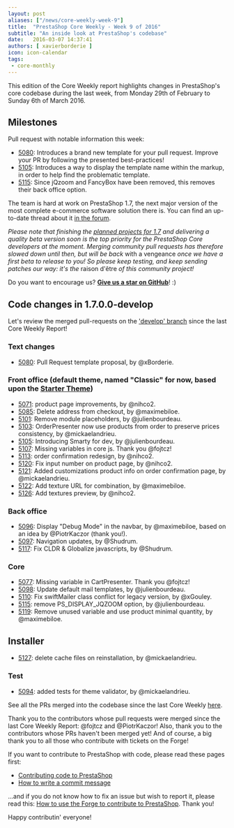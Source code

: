 ```yaml
---
layout: post
aliases: ["/news/core-weekly-week-9"]
title:  "PrestaShop Core Weekly - Week 9 of 2016"
subtitle: "An inside look at PrestaShop's codebase"
date:   2016-03-07 14:37:41
authors: [ xavierborderie ]
icon: icon-calendar
tags:
 - core-monthly
---
```


This edition of the Core Weekly report highlights changes in PrestaShop's core codebase during the last week, from Monday 29th of February to Sunday 6th of March 2016.


## Milestones

Pull request with notable information this week:

 * [5080](https://github.com/PrestaShop/PrestaShop/pull/5080): Introduces a brand new template for your pull request. Improve your PR by following the presented best-practices!
 * [5105](https://github.com/PrestaShop/PrestaShop/pull/5105): Introduces a way to display the template name within the markup, in order to help find the problematic template.
 * [5115](https://github.com/PrestaShop/PrestaShop/pull/5115): Since jQzoom and FancyBox have been removed, this removes their back office option.
 

The team is hard at work on PrestaShop 1.7, the next major version of the most complete e-commerce software solution there is. You can find an up-to-date thread about it [in the forum](https://www.prestashop.com/forums/topic/480580-want-to-know-more-about-17/).

_Please note that finishing the [planned projects for 1.7](http://build.prestashop.com/news/meet-prestashop-team-prestashop-1-7/) and delivering a quality beta version soon is the top priority for the PrestaShop Core developers at the moment. Merging community pull requests has therefore slowed down until then, but will be back_ with a vengeance _once we have a first beta to release to you! So please keep testing, and keep sending patches our way: it's the_ raison d'être _of this community project!_

Do you want to encourage us? **[Give us a star on GitHub](https://github.com/PrestaShop/PrestaShop)**! :)


## Code changes in 1.7.0.0-develop

Let's review the merged pull-requests on the ['develop' branch](https://github.com/PrestaShop/PrestaShop/tree/develop) since the last Core Weekly Report!


### Text changes

 * [5080](https://github.com/PrestaShop/PrestaShop/pull/5080): Pull Request template proposal, by @xBorderie.
 

### Front office (default theme, named "Classic" for now, based upon the [Starter Theme](https://github.com/PrestaShop/PrestaShop/tree/develop/themes/classic))

 * [5071](https://github.com/PrestaShop/PrestaShop/pull/5071): product page improvements, by @nihco2.
 * [5085](https://github.com/PrestaShop/PrestaShop/pull/5085): Delete address from checkout, by @maximebiloe.
 * [5101](https://github.com/PrestaShop/PrestaShop/pull/5101): Remove module placeholders, by @julienbourdeau.
 * [5103](https://github.com/PrestaShop/PrestaShop/pull/5103): OrderPresenter now use products from order to preserve prices consistency, by @mickaelandrieu.
 * [5105](https://github.com/PrestaShop/PrestaShop/pull/5105): Introducing Smarty for dev, by @julienbourdeau.
 * [5107](https://github.com/PrestaShop/PrestaShop/pull/5107): Missing variables in core js. Thank you @fojtcz!
 * [5113](https://github.com/PrestaShop/PrestaShop/pull/5113): order confirmation redesign, by @nihco2.
 * [5120](https://github.com/PrestaShop/PrestaShop/pull/5120): Fix input number on product page, by @nihco2.
 * [5121](https://github.com/PrestaShop/PrestaShop/pull/5121): Added customizations product info on order confirmation page, by @mickaelandrieu.
 * [5122](https://github.com/PrestaShop/PrestaShop/pull/5122): Add texture URL for combination, by @maximebiloe.
 * [5126](https://github.com/PrestaShop/PrestaShop/pull/5126): Add textures preview, by @nihco2.

 
### Back office

 * [5096](https://github.com/PrestaShop/PrestaShop/pull/5096): Display "Debug Mode" in the navbar, by @maximebiloe, based on an idea by @PiotrKaczor (thank you!).
 * [5097](https://github.com/PrestaShop/PrestaShop/pull/5097): Navigation updates, by @Shudrum.
 * [5117](https://github.com/PrestaShop/PrestaShop/pull/5117): Fix CLDR & Globalize javascripts, by @Shudrum.


### Core

 * [5077](https://github.com/PrestaShop/PrestaShop/pull/5077): Missing variable in CartPresenter. Thank you @fojtcz!
 * [5098](https://github.com/PrestaShop/PrestaShop/pull/5098): Update default mail templates, by @julienbourdeau.
 * [5110](https://github.com/PrestaShop/PrestaShop/pull/5110): Fix swiftMailer class conflict for legacy version, by @xGouley.
 * [5115](https://github.com/PrestaShop/PrestaShop/pull/5115): remove PS_DISPLAY_JQZOOM option, by @julienbourdeau.
 * [5119](https://github.com/PrestaShop/PrestaShop/pull/5119): Remove unused variable and use product minimal quantity, by @maximebiloe.
 
 
## Installer
 
 * [5127](https://github.com/PrestaShop/PrestaShop/pull/5127): delete cache files on reinstallation, by @mickaelandrieu.
 
 
### Test
 
 * [5094](https://github.com/PrestaShop/PrestaShop/pull/5094): added tests for theme validator, by @mickaelandrieu.
 

See all the PRs merged into the codebase since the last Core Weekly [here](https://github.com/PrestaShop/PrestaShop/pulls?utf8=%E2%9C%93&q=is%3Apr+is%3Amerged+merged%3A2016-02-29..2016-03-06+).

Thank you to the contributors whose pull requests were merged since the last Core Weekly Report: @fojtcz and @PiotrKaczor! Also, thank you to the contributors whose PRs haven't been merged yet! And of course, a big thank you to all those who contribute with tickets on the Forge!

If you want to contribute to PrestaShop with code, please read these pages first:

 * [Contributing code to PrestaShop](http://doc.prestashop.com/display/PS16/Contributing+code+to+PrestaShop)
 * [How to write a commit message](http://doc.prestashop.com/display/PS16/How+to+write+a+commit+message)

...and if you do not know how to fix an issue but wish to report it, please read this: [How to use the Forge to contribute to PrestaShop](http://doc.prestashop.com/display/PS16/How+to+use+the+Forge+to+contribute+to+PrestaShop). Thank you!

Happy contributin' everyone!
